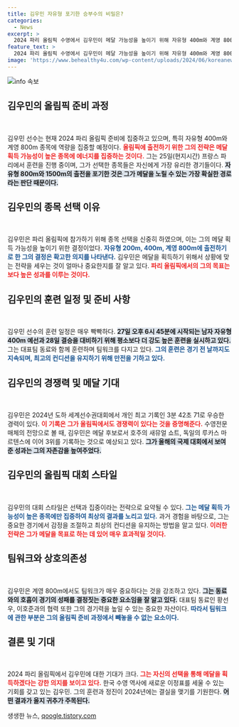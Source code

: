 ```yaml
---
title: 김우민 자유형 포기한 승부수의 비밀은?
categories:
  - News
excerpt: >
  2024 파리 올림픽 수영에서 김우민이 메달 가능성을 높이기 위해 자유형 400m와 계영 800m에 집중한다고 발표했다. 그는 5개 종목 출전권 중 3종목에 도전하며, 세계 선수권에서 최고 기록으로 주목받고 있다.
feature_text: >
  2024 파리 올림픽 수영에서 김우민이 메달 가능성을 높이기 위해 자유형 400m와 계영 800m에 집중한다고 발표했다. 그는 5개 종목 출전권 중 3종목에 도전하며, 세계 선수권에서 최고 기록으로 주목받고 있다.
image: 'https://www.behealthy4u.com/wp-content/uploads/2024/06/koreanews.jpg'
---
```


<p><img src="https://www.behealthy4u.com/wp-content/uploads/2024/06/koreanews.jpg" alt="info 속보" /></p>

<h2 data-ke-size="size26">김우민의 올림픽 준비 과정</h2>

<p data-ke-size="size16">&nbsp;</p>

<p>김우민 선수는 현재 2024 파리 올림픽 준비에 집중하고 있으며, 특히 자유형 400m와 계영 800m 종목에 역량을 집중할 예정이다. <b><span style="color: #ee2323;">올림픽에 출전하기 위한 그의 전략은 메달 획득 가능성이 높은 종목에 에너지를 집중하는 것이다.</span></b> 그는 25일(현지시간) 프랑스 파리에서 훈련을 진행 중이며, 그가 선택한 종목들은 자신에게 가장 유리한 경기들이다. <b><span style="background-color: #21538527;">자유형 800m와 1500m의 출전을 포기한 것은 그가 메달을 노릴 수 있는 가장 확실한 경로라는 판단 때문이다.</span></b> </p>

<h2 data-ke-size="size26">김우민의 종목 선택 이유</h2>

<p data-ke-size="size16">&nbsp;</p>

<p>김우민은 파리 올림픽에 참가하기 위해 종목 선택을 신중히 하였으며, 이는 그의 메달 획득 가능성을 높이기 위한 결정이었다. <b><span style="color: #1a5490;">자유형 200m, 400m, 계영 800m에 출전하기로 한 그의 결정은 확고한 의지를 나타낸다.</span></b> 김우민은 메달을 획득하기 위해서 상황에 맞는 전략을 세우는 것이 얼마나 중요한지를 잘 알고 있다. <b><span style="color: #ee2323;">파리 올림픽에서의 그의 목표는 보다 높은 성과를 이루는 것이다.</span></b> </p>

<h2 data-ke-size="size26">김우민의 훈련 일정 및 준비 사항</h2>

<p data-ke-size="size16">&nbsp;</p>

<p>김우민 선수의 훈련 일정은 매우 빡빡하다. <b><span style="background-color: #21538527;">27일 오후 6시 45분에 시작되는 남자 자유형 400m 예선과 28일 결승을 대비하기 위해 평소보다 더 강도 높은 훈련을 실시하고 있다.</span></b> 그는 대표팀 동료와 함께 훈련하며 팀워크를 다지고 있다. <b><span style="color: #1a5490;">그의 훈련은 경기 전 날까지도 지속되며, 최고의 컨디션을 유지하기 위해 만전을 기하고 있다.</span></b> </p>

<h2 data-ke-size="size26">김우민의 경쟁력 및 메달 기대</h2>

<p data-ke-size="size16">&nbsp;</p>

<p>김우민은 2024년 도하 세계선수권대회에서 개인 최고 기록인 3분 42초 71로 우승한 경력이 있다. <b><span style="color: #ee2323;">이 기록은 그가 올림픽에서도 경쟁력이 있다는 것을 증명해준다.</span></b> 수영전문매체의 전망으로 볼 때, 김우민은 메달 후보로서 호주의 새뮤얼 쇼트, 독일의 루카스 마르텐스에 이어 3위를 기록하는 것으로 예상되고 있다. <b><span style="background-color: #21538527;">그가 올해의 국제 대회에서 보여준 성과는 그의 자존감을 높여주었다.</span></b> </p>

<h2 data-ke-size="size26">김우민의 올림픽 대회 스타일</h2>

<p data-ke-size="size16">&nbsp;</p>

<p>김우민의 대회 스타일은 선택과 집중이라는 전략으로 요약될 수 있다. <b><span style="color: #1a5490;">그는 메달 획득 가능성이 높은 종목에만 집중하여 최상의 결과를 노리고 있다.</span></b> 과거 경험을 바탕으로, 그는 중요한 경기에서 감정을 조절하고 최상의 컨디션을 유지하는 방법을 알고 있다. <b><span style="color: #ee2323;">이러한 전략은 그가 메달을 목표로 하는 데 있어 매우 효과적일 것이다.</span></b></p>

<h2 data-ke-size="size26">팀워크와 상호의존성</h2>

<p data-ke-size="size16">&nbsp;</p>

<p>김우민은 계영 800m에서도 팀워크가 매우 중요하다는 것을 강조하고 있다. <b><span style="background-color: #21538527;">그는 동료와의 호흡이 경기의 성패를 결정짓는 중요한 요소임을 잘 알고 있다.</span></b> 대표팀 동료인 황선우, 이호준과의 협력 또한 그의 경기력을 높일 수 있는 중요한 자산이다. <b><span style="color: #1a5490;">따라서 팀워크에 관한 부분은 그의 올림픽 준비 과정에서 빼놓을 수 없는 요소이다.</span></b></p>

<h2 data-ke-size="size26">결론 및 기대</h2>

<p data-ke-size="size16">&nbsp;</p>

<p>2024 파리 올림픽에서 김우민에 대한 기대가 크다. <b><span style="color: #ee2323;">그는 자신의 선택을 통해 메달을 획득하겠다는 강한 의지를 보이고 있다.</span></b> 한국 수영 역사에 새로운 이정표를 세울 수 있는 기회를 갖고 있는 김우민. 그의 훈련과 정진이 2024년에는 결실을 맺기를 기원한다. <b><span style="background-color: #21538527;">어떤 결과가 올지 귀추가 주목된다.</span></b></p>
생생한 뉴스, <a href="https://qoogle.tistory.com" rel="dofollow">qoogle.tistory.com</a>


